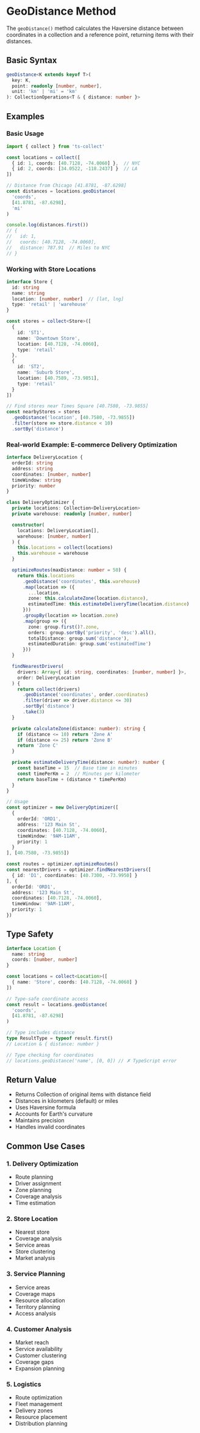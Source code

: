 # GeoDistance Method

The `geoDistance()` method calculates the Haversine distance between coordinates in a collection and a reference point, returning items with their distances.

## Basic Syntax

```typescript
geoDistance<K extends keyof T>(
  key: K,
  point: readonly [number, number],
  unit: 'km' | 'mi' = 'km'
): CollectionOperations<T & { distance: number }>
```

## Examples

### Basic Usage

```typescript
import { collect } from 'ts-collect'

const locations = collect([
  { id: 1, coords: [40.7128, -74.0060] },  // NYC
  { id: 2, coords: [34.0522, -118.2437] }  // LA
])

// Distance from Chicago [41.8781, -87.6298]
const distances = locations.geoDistance(
  'coords',
  [41.8781, -87.6298],
  'mi'
)

console.log(distances.first())
// {
//   id: 1,
//   coords: [40.7128, -74.0060],
//   distance: 787.91  // Miles to NYC
// }
```

### Working with Store Locations

```typescript
interface Store {
  id: string
  name: string
  location: [number, number]  // [lat, lng]
  type: 'retail' | 'warehouse'
}

const stores = collect<Store>([
  {
    id: 'ST1',
    name: 'Downtown Store',
    location: [40.7128, -74.0060],
    type: 'retail'
  },
  {
    id: 'ST2',
    name: 'Suburb Store',
    location: [40.7589, -73.9851],
    type: 'retail'
  }
])

// Find stores near Times Square [40.7580, -73.9855]
const nearbyStores = stores
  .geoDistance('location', [40.7580, -73.9855])
  .filter(store => store.distance < 10)
  .sortBy('distance')
```

### Real-world Example: E-commerce Delivery Optimization

```typescript
interface DeliveryLocation {
  orderId: string
  address: string
  coordinates: [number, number]
  timeWindow: string
  priority: number
}

class DeliveryOptimizer {
  private locations: Collection<DeliveryLocation>
  private warehouse: readonly [number, number]

  constructor(
    locations: DeliveryLocation[],
    warehouse: [number, number]
  ) {
    this.locations = collect(locations)
    this.warehouse = warehouse
  }

  optimizeRoutes(maxDistance: number = 50) {
    return this.locations
      .geoDistance('coordinates', this.warehouse)
      .map(location => ({
        ...location,
        zone: this.calculateZone(location.distance),
        estimatedTime: this.estimateDeliveryTime(location.distance)
      }))
      .groupBy(location => location.zone)
      .map(group => ({
        zone: group.first()?.zone,
        orders: group.sortBy('priority', 'desc').all(),
        totalDistance: group.sum('distance'),
        estimatedDuration: group.sum('estimatedTime')
      }))
  }

  findNearestDrivers(
    drivers: Array<{ id: string, coordinates: [number, number] }>,
    order: DeliveryLocation
  ) {
    return collect(drivers)
      .geoDistance('coordinates', order.coordinates)
      .filter(driver => driver.distance <= 30)
      .sortBy('distance')
      .take(3)
  }

  private calculateZone(distance: number): string {
    if (distance <= 10) return 'Zone A'
    if (distance <= 25) return 'Zone B'
    return 'Zone C'
  }

  private estimateDeliveryTime(distance: number): number {
    const baseTime = 15  // Base time in minutes
    const timePerKm = 2  // Minutes per kilometer
    return baseTime + (distance * timePerKm)
  }
}

// Usage
const optimizer = new DeliveryOptimizer([
  {
    orderId: 'ORD1',
    address: '123 Main St',
    coordinates: [40.7128, -74.0060],
    timeWindow: '9AM-11AM',
    priority: 1
  }
], [40.7580, -73.9855])

const routes = optimizer.optimizeRoutes()
const nearestDrivers = optimizer.findNearestDrivers([
  { id: 'D1', coordinates: [40.7300, -73.9950] }
], {
  orderId: 'ORD1',
  address: '123 Main St',
  coordinates: [40.7128, -74.0060],
  timeWindow: '9AM-11AM',
  priority: 1
})
```

## Type Safety

```typescript
interface Location {
  name: string
  coords: [number, number]
}

const locations = collect<Location>([
  { name: 'Store', coords: [40.7128, -74.0060] }
])

// Type-safe coordinate access
const result = locations.geoDistance(
  'coords',
  [41.8781, -87.6298]
)

// Type includes distance
type ResultType = typeof result.first()
// Location & { distance: number }

// Type checking for coordinates
// locations.geoDistance('name', [0, 0]) // ✗ TypeScript error
```

## Return Value

- Returns Collection of original items with distance field
- Distances in kilometers (default) or miles
- Uses Haversine formula
- Accounts for Earth's curvature
- Maintains precision
- Handles invalid coordinates

## Common Use Cases

### 1. Delivery Optimization

- Route planning
- Driver assignment
- Zone planning
- Coverage analysis
- Time estimation

### 2. Store Location

- Nearest store
- Coverage analysis
- Service areas
- Store clustering
- Market analysis

### 3. Service Planning

- Service areas
- Coverage maps
- Resource allocation
- Territory planning
- Access analysis

### 4. Customer Analysis

- Market reach
- Service availability
- Customer clustering
- Coverage gaps
- Expansion planning

### 5. Logistics

- Route optimization
- Fleet management
- Delivery zones
- Resource placement
- Distribution planning
